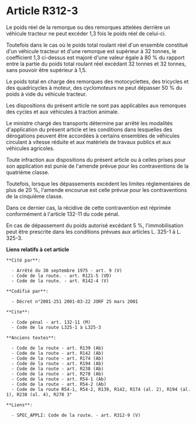 # Article R312-3

Le poids réel de la remorque ou des remorques attelées derrière un véhicule tracteur ne peut excéder 1,3 fois le poids réel
de celui-ci.

Toutefois dans le cas où le poids total roulant réel d'un ensemble constitué d'un véhicule tracteur et d'une remorque est
supérieur à 32 tonnes, le coefficient 1,3 ci-dessus est majoré d'une valeur égale à 80 % du rapport entre la partie du poids
total roulant réel excédant 32 tonnes et 32 tonnes, sans pouvoir être supérieur à 1,5.

Le poids total en charge des remorques des motocyclettes, des tricycles et des quadricycles à moteur, des cyclomoteurs ne
peut dépasser 50 % du poids à vide du véhicule tracteur.

Les dispositions du présent article ne sont pas applicables aux remorques des cycles et aux véhicules à traction animale.

Le ministre chargé des transports détermine par arrêté les modalités d'application du présent article et les conditions dans
lesquelles des dérogations peuvent être accordées à certains ensembles de véhicules circulant à vitesse réduite et aux
matériels de travaux publics et aux véhicules agricoles.

Toute infraction aux dispositions du présent article ou à celles prises pour son application est punie de l'amende prévue
pour les contraventions de la quatrième classe.

Toutefois, lorsque les dépassements excèdent les limites réglementaires de plus de 20 %, l'amende encourue est celle prévue
pour les contraventions de la cinquième classe.

Dans ce dernier cas, la récidive de cette contravention est réprimée conformément à l'article 132-11 du code pénal.

En cas de dépassement du poids autorisé excédant 5 %, l'immobilisation peut être prescrite dans les conditions prévues aux
articles L. 325-1 à L. 325-3.

**Liens relatifs à cet article**

	**Cité par**:

	  - Arrêté du 30 septembre 1975 - art. 9 (V)
	  - Code de la route. - art. R121-5 (VD)
	  - Code de la route. - art. R142-4 (V)

	**Codifié par**:

	  - Décret n°2001-251 2001-03-22 JORF 25 mars 2001

	**Cite**:

	  - Code pénal - art. 132-11 (M)
	  - Code de la route L325-1 à L325-3

	**Anciens textes**:

	  - Code de la route - art. R139 (Ab)
	  - Code de la route - art. R142 (Ab)
	  - Code de la route - art. R174 (Ab)
	  - Code de la route - art. R194 (Ab)
	  - Code de la route - art. R238 (Ab)
	  - Code de la route - art. R278 (Ab)
	  - Code de la route - art. R54-1 (Ab)
	  - Code de la route - art. R54-2 (Ab)
	  - Code de la route R54-1, R54-2, R139, R142, R174 (al. 2), R194 (al. 1), R238 (al. 4), R278 3°

	**Liens**:

	  - SPEC_APPLI: Code de la route. - art. R312-9 (V)
